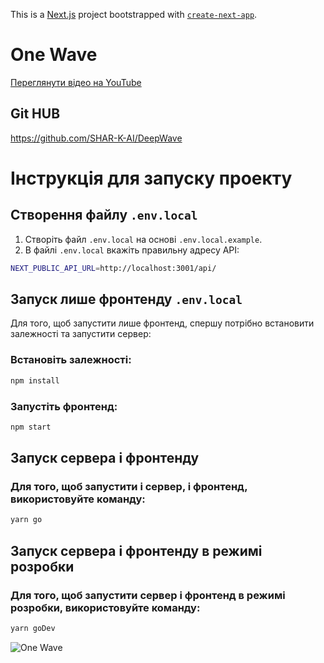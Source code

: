 This is a [Next.js](https://nextjs.org) project bootstrapped with [`create-next-app`](https://nextjs.org/docs/app/api-reference/cli/create-next-app).
# One Wave
[Переглянути відео на YouTube](https://www.youtube.com/watch?v=PoDlpaFAbpE)

## Git HUB
https://github.com/SHAR-K-AI/DeepWave

# Інструкція для запуску проекту

## Створення файлу `.env.local`

1. Створіть файл `.env.local` на основі `.env.local.example`.
2. В файлі `.env.local` вкажіть правильну адресу API:
```bash
NEXT_PUBLIC_API_URL=http://localhost:3001/api/
```

## Запуск лише фронтенду `.env.local`

Для того, щоб запустити лише фронтенд, спершу потрібно встановити залежності та запустити сервер:

### Встановіть залежності:

```bash
npm install
```
### Запустіть фронтенд:

```bash
npm start
```
## Запуск сервера і фронтенду

### Для того, щоб запустити і сервер, і фронтенд, використовуйте команду:
```bash
yarn go
```
## Запуск сервера і фронтенду в режимі розробки

### Для того, щоб запустити сервер і фронтенд в режимі розробки, використовуйте команду:
```bash
yarn goDev
```

![One Wave](./public/images/readme-1.gif)